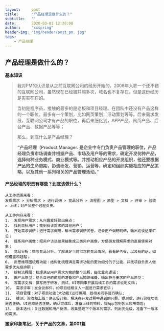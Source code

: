 ```yaml
---
layout:     post
title:      "产品经理是做什么的？"
subtitle:   ""
date:       2020-03-01 12:30:00
author:     "xxspring"
header-img: "img/header/post_pm. jpg"
tags:
    - 产品经理
---
```


## 产品经理是做什么的？

**基本知识**

> 我对PM的认识是从之前互联网公司的经历开始的，2006年入职一个还不错的互联网公司，虽然现在已经被并购多次，域名也不复存在。但是这份经历是实实在在的。<br />
> 
> 当初是程序员，接触的最多的是老板和项目经理。在团队中还没有产品这样的一个职位，最多有一个策划，比如网页策划，活动策划等等。后来需求发展，互联网公司才有产品的职位，再后来细化到，APP产品、网页产品、后台产品、数据产品等等；<br />
> 
> 那么，到底什么是产品经理？<br />
> 
> <b>“产品经理（Product Manager.  是企业中专门负责产品管理的职位，产品经理负责市场调查并根据产品、市场及用户等的需求，确定开发何种产品，选择何种业务模式、商业模式等。并推动相应产品的开发组织，他还要根据产品的生命周期，协调研发、营销、运营等，确定和组织实施相应的产品策略，以及其他一系列相关的产品管理活动。”</b>
> 


#### 产品经理的职责有哪些？到底该做什么？
```
从工作范围来看：
发现需求 > 分析需求 > 进行调研 > 竞品分析 > 流程图 > 原型 > 文档 > 评审 > 验收 > 上线；对产品整个过程负责。
```

```
从工作内容来看：
1.  发现用户需求：从兴趣爱好聊出痛点；
2.  找到目标用户：找到有该需求的其他用户；
3.  开始需求调研：进行需求调研，输出需求调研问卷，记录用户调研明细，输出访谈结果汇总；
4.  提炼用户画像：把用户访谈结果抽象成三类用户画像，方便研发理解需求的直接使用对象；
5.  竞品分析：撰写竞品分析，了解满足当前需求的竞品情况，看看是否有，以及有的话，如何借鉴和超越；
6.  用思维导图梳理功能：结构化梳理满足需求功能的更为细分的子公能，并找项目负责人做需求优先级排期；
7.  绘制流程图：梳理满足用户需求方案的整个流程，细化业务逻辑；
8.  画产品原型：结合自己的前期的准备和产品知识储备，输出符合要求的产品原型；
9.  写需求文档：撰写用于研发、测试、UI等同事开展后续工作的需求说明文档；
10.  需求评审：发会议邮件，约项目组相关人一起进行需求宣讲；
11.  项目管理：对子项目功能(大功能)进行排期，找相关同事进行确认;
12.  提测、验收和上线：确认设计稿，解决在开发过程中遇到的问题，提测后，进行验收功能是否正确，UI还原是否正确，确认完成后，准备上线的物料，提App包到各大应用商店;
13.  版本迭代：关注数据和用户反馈，收集整理下个版本的需求，列出优先级，准备下一版本的需求。
```

**搬家印象笔记，关于产品的文章，第001篇**


